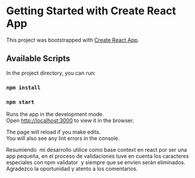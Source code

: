# Getting Started with Create React App

This project was bootstrapped with [Create React App](https://github.com/facebook/create-react-app).

## Available Scripts

In the project directory, you can run:
### `npm install`
### `npm start`

Runs the app in the development mode.\
Open [http://localhost:3000](http://localhost:3000) to view it in the browser.

The page will reload if you make edits.\
You will also see any lint errors in the console.

Resumiendo  mi desarrollo utilice como base context en react por ser una app pequeña, en el proceso de validaciones tuve en cuenta los caracteres especiales con npm validator  y siempre que se envíen serán eliminados.  
Agradezco la oportunidad y atento a los comentarios.